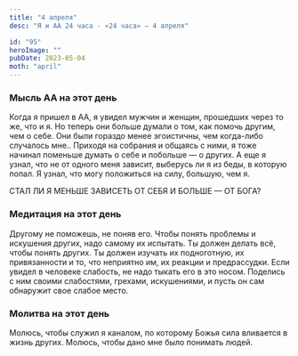 ```yaml
---
title: "4 апреля"
desc: "Я и АА 24 часа - «24 часа» — 4 апреля"

id: "95"
heroImage: ""
pubDate: 2023-05-04
moth: "april"
---
```


### Мысль АА на этот день

Когда я пришел в АА, я увидел мужчин и женщин, прошедших через то же, что и я.
Но теперь они больше думали о том, как помочь другим, чем о себе. Они были
гораздо менее эгоистичны, чем когда-либо случалось мне.. Приходя на собрания и
общаясь с ними, я тоже начинал поменьше думать о себе и побольше — о других. А
еще я узнал, что не от одного меня зависит, выберусь ли я из беды, в которую
попал. Я узнал, что могу положиться на силу, большую, чем я.

СТАЛ ЛИ Я МЕНЬШЕ ЗАВИСЕТЬ ОТ СЕБЯ И БОЛЬШЕ — ОТ БОГА?

### Медитация на этот день

Другому не поможешь, не поняв его. Чтобы понять проблемы и искушения других,
надо самому их испытать. Ты должен делать всё, чтобы понять других. Ты должен
изучать их подноготную, их привязанности и то, что неприятно им, их реакции и
предрассудки. Если увидел в человеке слабость, не надо тыкать его в это носом.
Поделись с ним своими слабостями, грехами, искушениями, и пусть он сам
обнаружит свое слабое место.

### Молитва на этот день

Молюсь, чтобы служил я каналом, по которому Божья сила вливается в жизнь
других. Молюсь, чтобы дано мне было понимать людей.
